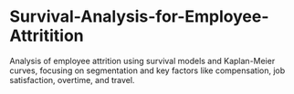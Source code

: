 # Survival-Analysis-for-Employee-Attritition
Analysis of employee attrition using survival models and Kaplan-Meier curves, focusing on segmentation and key factors like compensation, job satisfaction, overtime, and travel.
